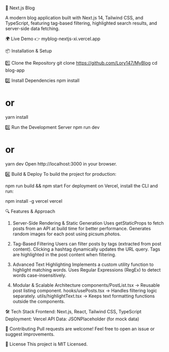 🚀 Next.js Blog

A modern blog application built with Next.js 14, Tailwind CSS, and TypeScript, featuring tag-based filtering, highlighted search results, and server-side data fetching.

🌍 Live Demo
👉 myblog-nextjs-xi.vercel.app

📦 Installation & Setup

1️⃣ Clone the Repository
git clone https://github.com/Lory147/MyBlog
cd blog-app

2️⃣ Install Dependencies
npm install

# or

yarn install

3️⃣ Run the Development Server
npm run dev

# or

yarn dev
Open http://localhost:3000 in your browser.

4️⃣ Build & Deploy
To build the project for production:

npm run build && npm start
For deployment on Vercel, install the CLI and run:

npm install -g vercel
vercel

🔍 Features & Approach

1. Server-Side Rendering & Static Generation
   Uses getStaticProps to fetch posts from an API at build time for better performance.
   Generates random images for each post using picsum.photos.

2. Tag-Based Filtering
   Users can filter posts by tags (extracted from post content).
   Clicking a hashtag dynamically updates the URL query.
   Tags are highlighted in the post content when filtering.

3. Advanced Text Highlighting
   Implements a custom utility function to highlight matching words.
   Uses Regular Expressions (RegEx) to detect words case-insensitively.

4. Modular & Scalable Architecture
   components/PostList.tsx → Reusable post listing component.
   hooks/usePosts.tsx → Handles filtering logic separately.
   utils/highlightText.tsx → Keeps text formatting functions outside the components.

🛠️ Tech Stack
Frontend: Next.js, React, Tailwind CSS, TypeScript
Deployment: Vercel
API Data: JSONPlaceholder (for mock data)

👥 Contributing
Pull requests are welcome! Feel free to open an issue or suggest improvements.

📄 License
This project is MIT Licensed.
